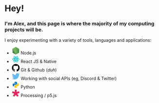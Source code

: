 # Hey!
### I'm Alex, and this page is where the majority of my computing projects will be.

I enjoy experimenting with a variety of tools, languages and applications:
- <img alt="Node Icon" width="25px" src="https://raw.githubusercontent.com/howe-oh/howe-oh/master/assets/node.png" /> Node.js
- <img alt="React Icon" width="25px" src="https://raw.githubusercontent.com/howe-oh/howe-oh/master/assets/react.png" /> React JS & Native 
- <img alt="Github Icon" width="25px" src="https://raw.githubusercontent.com/howe-oh/howe-oh/f356e8f615822197466972aad74772599149f61b/assets/github.svg" /> Git & Github (*duh*)
- <img alt="Twitter Icon" width="25px" src="https://raw.githubusercontent.com/howe-oh/howe-oh/f356e8f615822197466972aad74772599149f61b/assets/twitter.svg" /> Working with social APIs (eg, Discord & Twitter)
- <img alt="Python Icon" width="25px" src="https://raw.githubusercontent.com/howe-oh/howe-oh/master/assets/python.png" /> Python
- <img alt="P5 Icon" width="25px" src="https://raw.githubusercontent.com/howe-oh/howe-oh/master/assets/p5js.png" /> Processing / p5.js